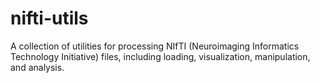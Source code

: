 # nifti-utils
A collection of utilities for processing NIfTI (Neuroimaging Informatics Technology Initiative) files, including loading, visualization, manipulation, and analysis.
